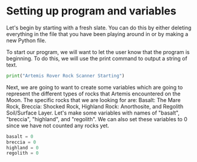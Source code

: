 # Setting up program and variables

Let's begin by starting with a fresh slate. You can do this by either deleting everything in the file that you have been playing around in or by making a new Python file.

To start our program, we will want to let the user know that the program is beginning. To do this, we will use the print command to output a string of text.

```python
print("Artemis Rover Rock Scanner Starting")
```

Next, we are going to want to create some variables which are going to represent the different types of rocks that Artemis encountered on the Moon. The specific rocks that we are looking for are: Basalt: The Mare Rock, Breccia: Shocked Rock, Highland Rock: Anorthosite, and Regolith Soil/Surface Layer. Let's make some variables with names of "basalt", "breccia", "highland", and "regolith". We can also set these variables to 0 since we have not counted any rocks yet.

```python
basalt = 0
breccia = 0
highland = 0
regolith = 0
```
